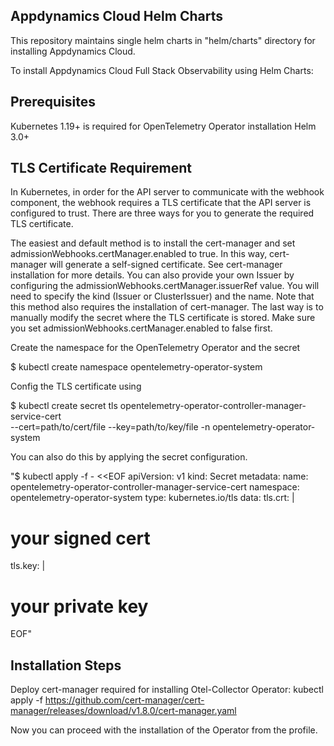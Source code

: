 ## Appdynamics Cloud Helm Charts
This repository maintains single helm charts in "helm/charts" directory for installing Appdynamics Cloud.

To install Appdynamics Cloud Full Stack Observability using Helm Charts:
## Prerequisites
Kubernetes 1.19+ is required for OpenTelemetry Operator installation
Helm 3.0+

## TLS Certificate Requirement
In Kubernetes, in order for the API server to communicate with the webhook component, the webhook requires a TLS certificate that the API server is configured to trust. There are three ways for you to generate the required TLS certificate.

The easiest and default method is to install the cert-manager and set admissionWebhooks.certManager.enabled to true. In this way, cert-manager will generate a self-signed certificate. See cert-manager installation for more details.
You can also provide your own Issuer by configuring the admissionWebhooks.certManager.issuerRef value. You will need to specify the kind (Issuer or ClusterIssuer) and the name. Note that this method also requires the installation of cert-manager.
The last way is to manually modify the secret where the TLS certificate is stored. Make sure you set admissionWebhooks.certManager.enabled to false first.

Create the namespace for the OpenTelemetry Operator and the secret

$ kubectl create namespace opentelemetry-operator-system 

Config the TLS certificate using

$ kubectl create secret tls opentelemetry-operator-controller-manager-service-cert \
--cert=path/to/cert/file --key=path/to/key/file -n opentelemetry-operator-system 

You can also do this by applying the secret configuration.

"$ kubectl apply -f - <<EOF
  apiVersion: v1
  kind: Secret
  metadata:
  name: opentelemetry-operator-controller-manager-service-cert
  namespace: opentelemetry-operator-system
  type: kubernetes.io/tls
  data:
  tls.crt: |
# your signed cert
tls.key: |
# your private key
EOF"


## Installation Steps

Deploy cert-manager required for installing Otel-Collector Operator:
kubectl apply -f https://github.com/cert-manager/cert-manager/releases/download/v1.8.0/cert-manager.yaml

Now you can proceed with the installation of the Operator from the profile.